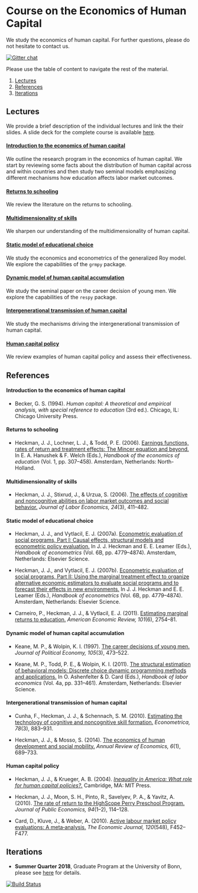 # Course on the Economics of Human Capital

We study the economics of human capital. For further questions, please do not hesitate to contact us.

[![Gitter chat](https://badges.gitter.im/gitterHQ/gitter.png)](https://gitter.im/eisenhauerIO/Lobby?utm_source=share-link&utm_medium=link&utm_campaign=share-link)
<br>

Please use the table of content to navigate the rest of the material.

1. [Lectures](#lectures)
2. [References](#references)
3. [Iterations](#iterations)

## Lectures <a name="lectures"></a>

We provide a brief description of the individual lectures and link the their slides. A slide deck for the complete course is available [here](https://github.com/eisenhauerIO/economics_of_human_capital/blob/master/distribution/course_deck.pdf).

#### [Introduction to the economics of human capital](https://github.com/eisenhauerIO/human_capital/blob/master/distribution/01_intro_human_capital.pdf)

We outline the research program in the economics of human capital. We start by reviewing some facts about the distribution of human capital across and within countries and then study two seminal models emphasizing different mechanisms how education affects labor market outcomes.

#### [Returns to schooling](https://github.com/eisenhauerIO/economics_of_human_capital/blob/master/distribution/02_returns_schooling.pdf)

We review the literature on the returns to schooling.

#### [Multidimensionality of skills](https://github.com/eisenhauerIO/economics_of_human_capital/blob/master/distribution/03_multidimensionality_skills.pdf)

We sharpen our understanding of the multidimensionality of human capital.

#### [Static model of educational choice](https://github.com/eisenhauerIO/economics_of_human_capital/blob/master/distribution/04_static_model.pdf)

We study the economics and econometrics of the generalized Roy model. We explore the capabilities of the ``grmpy`` package.

#### [Dynamic model of human capital accumulation](https://github.com/eisenhauerIO/economics_of_human_capital/blob/master/distribution/05_dynamic_model.pdf)

We study the seminal paper on the career decision of young men. We explore the capabilities of the ``respy`` package.

#### [Intergenerational transmission of human capital](https://github.com/eisenhauerIO/economics_of_human_capital/blob/master/distribution/06_intergenerational_transmission.pdf)

We study the mechanisms driving the intergenerational transmission of human capital.

#### [Human capital policy](https://github.com/eisenhauerIO/economics_of_human_capital/blob/master/distribution/07_human_capital_policy.pdf)

We review examples of human capital policy and assess their effectiveness.

## References <a name="references"></a>

#### Introduction to the economics of human capital

* Becker, G. S. (1994). *Human capital: A theoretical and empirical analysis, with special reference to education* (3rd ed.). Chicago, IL: Chicago University Press.

#### Returns to schooling

* Heckman, J. J., Lochner, L. J., & Todd, P. E. (2006). [Earnings functions, rates of return and treatment effects: The Mincer equation and beyond.](http://jenni.uchicago.edu/papers/pku_2007/Heckman_Lochner_etal_2006_HEE_v1_ch7.pdf) In E. A. Hanushek & F. Welch (Eds.), *Handbook of the economics of education* (Vol. 1, pp. 307–458). Amsterdam, Netherlands: North-Holland.

#### Multidimensionality of skills

* Heckman, J. J., Stixrud, J., & Urzua, S. (2006). [The effects of cognitive and noncognitive abilities on labor market outcomes and social behavior.](https://www.journals.uchicago.edu/doi/abs/10.1086/504455) *Journal of Labor Economics, 24*(3), 411–482.

#### Static model of educational choice

*  Heckman, J. J., and Vytlacil, E. J. (2007a). [Econometric evaluation of social programs, Part
I: Causal effects, structural models and econometric policy evaluation.](http://ac.els-cdn.com/S1573441207060709/1-s2.0-S1573441207060709-main.pdf?_tid=b933f5c8-6bbe-11e7-8ae8-00000aacb35d&acdnat=1500385435_c69182d36b79b66bbce5f5a7c593617c) In J. J. Heckman and E. E. Leamer (Eds.), *Handbook of econometrics* (Vol. 6B, pp. 4779–4874). Amsterdam, Netherlands: Elsevier Science.

* Heckman, J. J., and Vytlacil, E. J. (2007b). [Econometric evaluation of social programs, Part
II: Using the marginal treatment effect to organize alternative economic estimators to evaluate social programs and to forecast their effects in new environments.](http://ac.els-cdn.com/S1573441207060710/1-s2.0-S1573441207060710-main.pdf?_tid=5ccb4ace-6bbf-11e7-807b-00000aab0f26&acdnat=1500385710_c3706f18138fabe356b0f3ebddd75670) In J. J. Heckman and E. E. Leamer (Eds.), *Handbook of econometrics* (Vol. 6B, pp. 4779–4874). Amsterdam, Netherlands: Elsevier Science.

* Carneiro, P., Heckman, J. J., & Vytlacil, E. J. (2011). [Estimating marginal returns to education.](https://www.aeaweb.org/articles?id=10.1257/aer.101.6.2754) *American Economic Review, 101*(6), 2754–81.

#### Dynamic model of human capital accumulation

* Keane, M. P., & Wolpin, K. I. (1997). [The career decisions of young men.](http://www.jstor.org/stable/10.1086/262080?seq=1#page_scan_tab_contents) *Journal of Political Economy, 105*(3), 473–522.

* Keane, M. P., Todd, P. E., & Wolpin, K. I. (2011). [The structural estimation of behavioral models: Discrete choice dynamic programming methods and applications.](https://www.ssc.wisc.edu/~walker/wp/wp-content/uploads/2013/09/KeaneEtalHBLE2011.pdf) In O. Ashenfelter & D. Card (Eds.), *Handbook of labor economics* (Vol. 4a, pp. 331–461). Amsterdam, Netherlands: Elsevier Science.

#### Intergenerational transmission of human capital

* Cunha, F., Heckman, J. J., & Schennach, S. M. (2010). [Estimating the technology of cognitive and noncognitive skill formation.](https://onlinelibrary.wiley.com/doi/abs/10.3982/ECTA6551) *Econometrica, 78*(3), 883–931.

* Heckman, J. J., & Mosso, S. (2014). [The economics of human development and social mobility.](https://www.annualreviews.org/doi/abs/10.1146/annurev-economics-080213-040753) *Annual Review of Economics, 6*(1), 689–733.

#### Human capital policy

* Heckman, J. J., & Krueger, A. B. (2004). *[Inequality in America: What role for human capital policies?.](https://mitpress.mit.edu/books/inequality-america)* Cambridge, MA: MIT Press.

* Heckman, J. J., Moon, S. H., Pinto, R., Savelyev, P. A., & Yavitz, A. (2010). [The rate of return to the HighScope Perry Preschool Program.](https://www.sciencedirect.com/science/article/pii/S0047272709001418) *Journal of Public Economics, 94*(1–2), 114–128.

* Card, D., Kluve, J., & Weber, A. (2010). [Active labour market policy evaluations: A meta‐analysis.](https://onlinelibrary.wiley.com/doi/abs/10.1111/j.1468-0297.2010.02387.x) *The Economic Journal, 120*(548), F452–F477.

## Iterations <a name="iterations"></a>

* **Summer Quarter 2018**, Graduate Program at the University of Bonn, please see [here](https://github.com/eisenhauerIO/economics_of_human_capital/blob/master/iterations/bonn_ss_2018/README.md) for details.

[![Build Status](https://travis-ci.org/eisenhauerIO/economics_of_human_capital.svg?branch=master)](https://travis-ci.org/eisenhauerIO/economics_of_human_capital)

